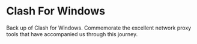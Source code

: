 # Clash For Windows
Back up of Clash for Windows. 
Commemorate the excellent network proxy tools that have accompanied us through this journey. 
